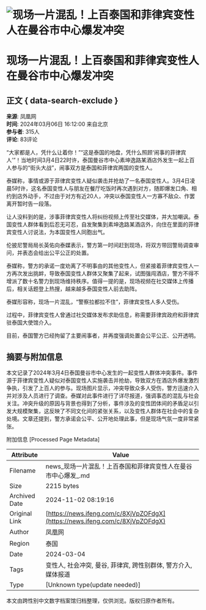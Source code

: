 # ![现场一片混乱！上百泰国和菲律宾变性人在曼谷市中心爆发冲突](https://x0.ifengimg.com/ucms/2019_38/AC5B8A2AE18AB61C7067AFFDBBCD12D16295DDA2_w121_h75.jpg)

# 现场一片混乱！上百泰国和菲律宾变性人在曼谷市中心爆发冲突

## 正文 { data-search-exclude }


**来源**: 凤凰网  
**时间**: 2024年03月06日 16:12:00 来自北京  
**参与者**: 315人  
**评论**: 83评论  

“大家都是人，凭什么让着你！”“这是泰国的地盘，凭什么照顾‘闹事的菲律宾人’”！当地时间3月4日22时许，泰国曼谷市中心素坤逸路某酒店外发生一起上百人参与的“街头大战”，闹事双方是泰国和菲律宾两国的变性人。

泰媒称，事情或源于菲律宾变性人疑似袭击并抢劫了一名泰国变性人。3月4日凌晨5时许，这名泰国变性人与朋友在餐厅吃饭时再次遇到对方，随即爆发口角、相约到店外动手，不过由于对方有近20人，冲突以泰国变性人一方寡不敌众、作罢离开暂时告一段落。

让人没料到的是，涉事菲律宾变性人将纠纷视频上传至社交媒体，并大加嘲讽。泰国变性人群体看到后忍无可忍，自发聚集到素坤逸路某酒店外，向住在里面的菲律宾变性人讨说法，为本国变性人同胞出气。

伦披尼警局局长英佑向泰媒表示，警方第一时间赶到现场，将双方带回警局调查审问，并表态会给出公平公正的处置。

泰媒称，警方的承诺一度劝离了不明事由的其他变性人，但紧接着菲律宾变性人一方再次发出挑衅，导致泰国变性人群体又聚集了起来，试图强闯酒店，警方不得不增派了数十名警力到现场维持秩序。值得一提的是，现场视频在社交媒体上传播后，相关话题登上热搜，越来越多泰国变性人前去助阵。

泰媒形容称，现场一片混乱，“警察拉都拉不住”，菲律宾变性人多人受伤。

过程中，菲律宾变性人曾通过社交媒体发布求助信息，称需要菲律宾政府和菲律宾驻泰国大使馆介入。

目前，泰国警方已经拘留了主要闹事者，并再度强调处置会公平公正、公开透明。

## 摘要与附加信息

<!-- tcd_abstract -->
本文记录了2024年3月4日泰国曼谷市中心发生的一起变性人群体冲突事件。事件源于菲律宾变性人疑似对泰国变性人实施袭击并抢劫，导致双方在酒店外爆发激烈争执，引发了上百人的参与。现场图片显示，冲突导致众多人受伤，警方迅速介入并对涉及人员进行了调查。泰媒对此事件进行了详尽报道，强调事态的混乱与社会关注。冲突升级的原因与背景也得到了分析，事件涉及的变性团体间的矛盾足以引发大规模聚集，这反映了不同文化间的紧张关系，以及变性人群体在社会中的复杂处境。文章还提到，警方承诺会公平、公开地处理此事，但是现场气氛一度非常紧张。
<!-- tcd_abstract_end -->

附加信息 [Processed Page Metadata]

| Attribute       | Value                                  |
|-----------------|----------------------------------------|
| Filename        | news_现场一片混乱！上百泰国和菲律宾变性人在曼谷市中心爆发_.md                             |
| Size            | 2215 bytes                           |
| Archived Date   | 2024-11-02 08:19:16                             |
| Original Link   | [https://news.ifeng.com/c/8XjVpZOFdgX](https://news.ifeng.com/c/8XjVpZOFdgX)                       |
| Author          | 凤凰网                               |
| Region          | 泰国                               |
| Date            | 2024-03-04                                 |
| Tags            | 变性人, 社会冲突, 曼谷, 菲律宾, 跨性别群体, 警方介入, 媒体报道                                 |
| Type            | [Unknown type(update needed)]                                 |
<!-- tcd_table_end -->

本文由跨性别中文数字档案馆归档整理，仅供浏览。版权归原作者所有。
